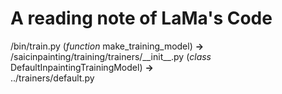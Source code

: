 # A reading note of LaMa's Code
/bin/train.py (*function* make_training_model) **->** \
/saicinpainting/training/trainers/\_\_init_\_.py (*class* DefaultInpaintingTrainingModel) **->** \
../trainers/default.py
